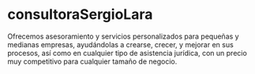 # consultoraSergioLara
Ofrecemos asesoramiento y servicios personalizados para pequeñas y medianas empresas, ayudándolas a crearse, crecer, y mejorar en sus procesos, así como en cualquier tipo de asistencia jurídica, con un precio muy competitivo para cualquier tamaño de negocio.
<!DOCTYPE html>
<html lang="ConsultoraSergioLara.es">
<head>
  <meta charset="UTF-8">
  <meta name="viewport" content="width=device-width, initial-scale=1.0">
  <title>Mi Consultora</SergioLara>
  <style>
    body {
      font-family: Arial, sans-serif;
      margin: 0;
      padding: 0;
      background-color: #f4f4f4;
      color: #333;
    }
    header {
      background-color: #2c3e50;
      color: #fff;
      padding: 20px;
      text-align: center;
    }
    header h1 {
      margin: 0;
    }
    section {
      padding: 40px 20px;
      max-width: 800px;
      margin: auto;
    }
    .contact a {
      display: inline-block;
      margin: 10px 0;
      padding: 10px 20px;
      background-color: #3498db;
      color: #fff;
      text-decoration: none;
      border-radius: 5px;
    }
    footer {
      text-align: center;
      padding: 20px;
      background-color: #2c3e50;
      color: #fff;
    }
  </style>
</head>
<body>
  <header>
    <h1>Consultora Sergio Lara</h1>
    <p>Soluciones profesionales a tu medida, asegúrerse de recibir la mejor asistencia.</p>
  </header>

  <section>
    <h2>Sobre nosotros</h2>
    <p>Ofrecemos asesoramiento y servicios personalizados para pequeñas y medianas empresas, ayudándoles a crecer y mejorar sus procesos.</p>
  </section>

  <section class="contact">
    <h2>Contacto</h2>
    <p>Teléfono: <a href="tel:+34603481796">+34603481796</a></p>
    <p>Email: <a href="gmail:Sergiolaraderecho@gmail.com">Sergiolaraderecho@gmail.com<sergiolaraderecho@gmail.com/a></p>
    <a href="tel:+34603481796">Llámanos ahora</a>
  </section>

  <footer>
    &copy; 2025 Consultora Sergio Lara. Todos los derechos reservados.
  </footer>
</body>
</html>
